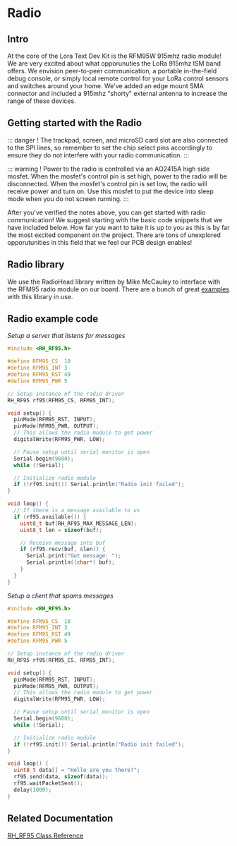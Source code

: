 # Radio
## Intro
At the core of the Lora Text Dev Kit is the RFM95W 915mhz radio module!  We are very excited about what opporunuties the LoRa 915mhz ISM band offers.  We envision peer-to-peer communication, a portable in-the-field debug console, or simply local remote control for your LoRa control sensors and switches around your home.  We've added an edge mount SMA connector and included a 915mhz "shorty" external antenna to increase the range of these devices.

## Getting started with the Radio

::: danger !
The trackpad, screen, and microSD card slot are also connected to the SPI lines, so remember to set the chip select pins accordingly to ensure they do not interfere with your radio communication.
:::

::: warning !
Power to the radio is controlled via an AO2415A high side mosfet.  When the mosfet's control pin is set high, power to the radio will be disconnected. When the mosfet's control pin is set low, the radio will receive power and turn on.  Use this mosfet to put the device into sleep mode when you do not screen running.
:::

After you've verified the notes above, you can get started with radio communication!  We suggest starting with the basic code snippets that we have included below.  How far you want to take it is up to you as this is by far the most excited component on the project. There are tons of unexplored opporutunities in this field that we feel our PCB design enables!

## Radio library
We use the RadioHead library written by Mike McCauley to interface with the RFM95 radio module on our board. There are a bunch of great [examples](http://www.airspayce.com/mikem/arduino/RadioHead/examples.html) with this library in use.

## Radio example code
*Setup a server that listens for messages*
``` cpp
#include <RH_RF95.h>

#define RFM95_CS  10
#define RFM95_INT 3
#define RFM95_RST 49
#define RFM95_PWR 5

// Setup instance of the radio driver
RH_RF95 rf95(RFM95_CS, RFM95_INT);

void setup() {
  pinMode(RFM95_RST, INPUT);
  pinMode(RFM95_PWR, OUTPUT);
  // This allows the radio module to get power
  digitalWrite(RFM95_PWR, LOW);

  // Pause setup until serial monitor is open
  Serial.begin(9600);
  while (!Serial);

  // Initialize radio module
  if (!rf95.init()) Serial.println("Radio init failed");
}

void loop() {
  // If there is a message available to us
  if (rf95.available()) {
    uint8_t buf[RH_RF95_MAX_MESSAGE_LEN];
    uint8_t len = sizeof(buf);

    // Receive message into buf
    if (rf95.recv(buf, &len)) {
      Serial.print("Got message: ");
      Serial.println((char*) buf);
    }
  }
}
```

*Setup a client that spams messages*
``` cpp
#include <RH_RF95.h>

#define RFM95_CS  10
#define RFM95_INT 3
#define RFM95_RST 49
#define RFM95_PWR 5

// Setup instance of the radio driver
RH_RF95 rf95(RFM95_CS, RFM95_INT);

void setup() {
  pinMode(RFM95_RST, INPUT);
  pinMode(RFM95_PWR, OUTPUT);
  // This allows the radio module to get power
  digitalWrite(RFM95_PWR, LOW);

  // Pause setup until serial monitor is open
  Serial.begin(9600);
  while (!Serial);

  // Initialize radio module
  if (!rf95.init()) Serial.println("Radio init failed");
}

void loop() {
  uint8_t data[] = "Hello are you there?";
  rf95.send(data, sizeof(data));
  rf95.waitPacketSent();
  delay(1000);
}
```

## Related Documentation
[RH_RF95 Class Reference](http://www.airspayce.com/mikem/arduino/RadioHead/classRH__RF95.html)
